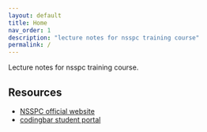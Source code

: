 ```yaml
---
layout: default
title: Home
nav_order: 1
description: "lecture notes for nsspc training course"
permalink: /
---
```


Lecture notes for nsspc training course.

## Resources
- [NSSPC official website](https://nsspc.io/)
- [codingbar student portal](https://app.codingbar.ai/)
